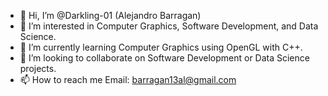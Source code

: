 - 👋 Hi, I’m @Darkling-01    (Alejandro Barragan)
- 👀 I’m interested in Computer Graphics, Software Development, and Data Science.
- 🌱 I’m currently learning Computer Graphics using OpenGL with C++. 
- 💞️ I’m looking to collaborate on Software Development or Data Science projects.
- 📫 How to reach me Email: barragan13al@gmail.com

<!---
Darkling-01/Darkling-01 is a ✨ special ✨ repository because its `README.md` (this file) appears on your GitHub profile.
You can click the Preview link to take a look at your changes.
--->
